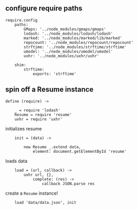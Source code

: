 ## configure require paths

	require.config
		paths:
			GMaps: '../node_modules/gmaps/gmaps'
			lodash: '../node_modules/lodash/lodash'
			marked: '../node_modules/marked/lib/marked'
			repocount: '../node_modules/repocount/repocount'
			strftime: '../node_modules/strftime/strftime'
			umodel: '../node_modules/umodel/umodel'
			uxhr: '../node_modules/uxhr/uxhr'

		shim:
			strftime:
				exports: 'strftime'

## spin off a Resume instance

	define (require) ->

		_ = require 'lodash'
		Resume = require 'resume'
		uxhr = require 'uxhr'

initializes resume

		init = (data) ->

			new Resume _.extend data,
				element: document.getElementById 'resume'

loads data

		load = (url, callback) ->
			uxhr url, {},
				complete: (res) ->
					callback JSON.parse res

create a `Resume` instance!

		load 'data/data.json', init